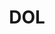 ---
name: Erika McEntarfer
department: Department of Labor
sub-department: Bureau of Labor Statistics^
title: DOL
---